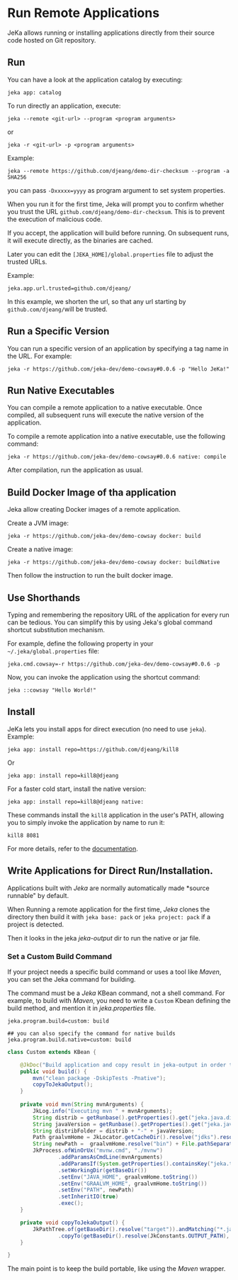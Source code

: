 # Run Remote Applications

JeKa allows running or installing applications directly from their source code hosted on Git repository.

## Run

You can have a look at the application catalog by executing:
```shell
jeka app: catalog
```

To run directly an application, execute:
```shell
jeka --remote <git-url> --program <program arguments>
```
or
```shell
jeka -r <git-url> -p <program arguments>
```
Example:
```shell
jeka --remote https://github.com/djeang/demo-dir-checksum --program -a SHA256
```
you can pass `-Dxxxxx=yyyy` as program argument to set system properties.

When you run it for the first time, Jeka will prompt you to confirm whether you trust the URL `github.com/djeang/demo-dir-checksum`.
This is to prevent the execution of malicious code.

If you accept, the application will build before running. On subsequent runs, it will execute directly, as the binaries are cached.

Later you can edit the `[JEKA_HOME]/global.properties` file to adjust the trusted URLs.

Example:
```properties
jeka.app.url.trusted=github.com/djeang/
```
In this example, we shorten the url, so that any url starting by `github.com/djeang/`will be trusted.

## Run a Specific Version
You can run a specific version of an application by specifying a tag name in the URL. For example:

```shell
jeka -r https://github.com/jeka-dev/demo-cowsay#0.0.6 -p "Hello JeKa!"
```

## Run Native Executables
You can compile a remote application to a native executable. Once compiled, all subsequent runs will execute the native version of the application.

To compile a remote application into a native executable, use the following command:

```jeka
jeka -r https://github.com/jeka-dev/demo-cowsay#0.0.6 native: compile
```

After compilation, run the application as usual.

## Build Docker Image of tha application
Jeka allow creating Docker images of a remote application.

Create a JVM image:
```shell
jeka -r https://github.com/jeka-dev/demo-cowsay docker: build
```

Create a native image:
```shell
jeka -r https://github.com/jeka-dev/demo-cowsay docker: buildNative
```
Then follow the instruction to run the built docker image.

## Use Shorthands
Typing and remembering the repository URL of the application for every run can be tedious. You can simplify this by using Jeka's global command shortcut substitution mechanism.

For example, define the following property in your `~/.jeka/global.properties` file:

```properties
jeka.cmd.cowsay=-r https://github.com/jeka-dev/demo-cowsay#0.0.6 -p
```
Now, you can invoke the application using the shortcut command:
```shell
jeka ::cowsay "Hello World!"
```

## Install

JeKa lets you install apps for direct execution (no need to use `jeka`). Example:

```shell
jeka app: install repo=https://github.com/djeang/kill8
```
Or
```shell
jeka app: install repo=kill8@djeang
```

For a faster cold start, install the native version:
```shell
jeka app: install repo=kill8@djeang native:
```

These commands install the `kill8` application in the user's PATH, allowing you to simply invoke the application by name to run it:
```shell
kill8 8081
```

For more details, refer to the [documentation](/reference/kbeans-app).

## Write Applications for Direct Run/Installation.

Applications built with *Jeka* are normally automatically made *source runnable" by default.

When Running a remote application for the first time, *Jeka* clones the directory then build it with `jeka base: pack` 
or `jeka project: pack` if a project is detected.

Then it looks in the jeka *jeka-output* dir to run the native or jar file.

### Set a Custom Build Command

If your project needs a specific build command or uses a tool like *Maven*, you can set the Jeka command for building.

The command must be a *Jeka* KBean command, not a shell command. 
For example, to build with *Maven*, you need to write a `Custom` Kbean defining the build method, and mention it in *jeka.properties* file.

```properties
jeka.program.build=custom: build

## you can also specify the command for native builds
jeka.program.build.native=custom: build
```


```java
class Custom extends KBean {

    @JkDoc("Build application and copy result in jeka-output in order to be run with '-p' option")
    public void build() {
        mvn("clean package -DskipTests -Pnative");
        copyToJekaOutput();
    }
    
    private void mvn(String mvnArguments) {
        JkLog.info("Executing mvn " + mvnArguments);
        String distrib = getRunbase().getProperties().get("jeka.java.distrib", "graalvm");
        String javaVersion = getRunbase().getProperties().get("jeka.java.version", "22");
        String distribFolder = distrib + "-" + javaVersion;
        Path graalvmHome = JkLocator.getCacheDir().resolve("jdks").resolve(distribFolder);
        String newPath =  graalvmHome.resolve("bin") + File.pathSeparator + System.getenv("PATH");
        JkProcess.ofWinOrUx("mvnw.cmd", "./mvnw")
                .addParamsAsCmdLine(mvnArguments)
                .addParamsIf(System.getProperties().containsKey("jeka.test.skip"), "-Dmaven.test.skip=true")
                .setWorkingDir(getBaseDir())
                .setEnv("JAVA_HOME", graalvmHome.toString())
                .setEnv("GRAALVM_HOME", graalvmHome.toString())
                .setEnv("PATH", newPath)
                .setInheritIO(true)
                .exec();
    }

    private void copyToJekaOutput() {
        JkPathTree.of(getBaseDir().resolve("target")).andMatching("*.jar", "*-runner")
                .copyTo(getBaseDir().resolve(JkConstants.OUTPUT_PATH), StandardCopyOption.REPLACE_EXISTING);
    }

}
```

The main point is to keep the build portable, like using the *Maven* wrapper.






